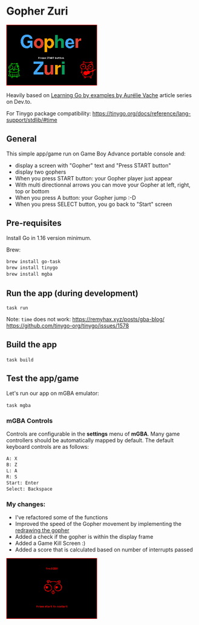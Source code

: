 # Gopher Zuri

![Gopher GBA game](doc/gopher-gba.png)

Heavily based on [Learning Go by examples by Aurélie Vache](https://dev.to/aurelievache/learning-go-by-examples-part-5-create-a-game-boy-advance-gba-game-in-go-5944) article series on Dev.to.

For Tinygo package compatibility: https://tinygo.org/docs/reference/lang-support/stdlib/#time

## General

This simple app/game run on Game Boy Advance portable console and:
* display a screen with "Gopher" text and "Press START button"
* display two gophers
* When you press START button: your Gopher player just appear
* With multi directionnal arrows you can move your Gopher at left, right, top or bottom
* When you press A button: your Gopher jump :-D 
* When you press SELECT button, you go back to "Start" screen

## Pre-requisites

Install Go in 1.16 version minimum.

Brew:
```bash
brew install go-task
brew install tinygo
brew install mgba
```

## Run the app (during development)

```
task run
```

Note: `time` does not work: https://remyhax.xyz/posts/gba-blog/ https://github.com/tinygo-org/tinygo/issues/1578

## Build the app

`task build`

## Test the app/game

Let's run our app on mGBA emulator:

`task mgba`


### mGBA Controls

Controls are configurable in the **settings** menu of **mGBA**. Many game controllers should be automatically mapped by default. 
The default keyboard controls are as follows:

```
A: X
B: Z
L: A
R: S
Start: Enter
Select: Backspace
```

### My changes:

- I've refactored some of the functions
- Improved the speed of the Gopher movement by implementing the [redrawing the gopher](https://dev.to/aurelievache/learning-go-by-examples-part-5-create-a-game-boy-advance-gba-game-in-go-5944#comment-1i83i)
- Added a check if the gopher is within the display frame
- Added a Game Kill Screen :)
- Added a score that is calculated based on number of interrupts passed

![Gopher Sceen](doc/gopher-screen.png)